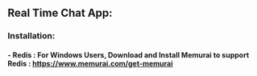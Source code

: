 ## Real Time Chat App:

### Installation:

#### - Redis : For Windows Users, Download and Install Memurai to support Redis : https://www.memurai.com/get-memurai